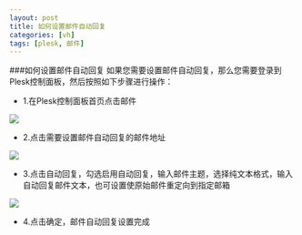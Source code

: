 ```yaml
---
layout: post
title: 如何设置邮件自动回复
categories: [vh]
tags: [plesk, 邮件]
---
```


###如何设置邮件自动回复
如果您需要设置邮件自动回复，那么您需要登录到Plesk控制面板，然后按照如下步骤进行操作：

*    1.在Plesk控制面板首页点击邮件

![](http://ww2.sinaimg.cn/large/a74ecc4cjw1dzcvk4ue0xj.jpg)

*    2.点击需要设置邮件自动回复的邮件地址

![](http://ww1.sinaimg.cn/large/a74e55b4jw1dzcwh812eaj.jpg)

*   3.点击自动回复，勾选启用自动回复，输入邮件主题，选择纯文本格式，输入自动回复邮件文本，也可设置使原始邮件重定向到指定邮箱

![](http://ww1.sinaimg.cn/large/a74eed94jw1dzcwye1ihmj.jpg)

*    4.点击确定，邮件自动回复设置完成
